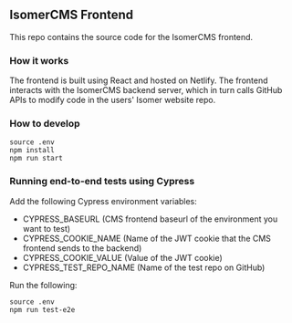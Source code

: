## IsomerCMS Frontend

This repo contains the source code for the IsomerCMS frontend. 

### How it works

The frontend is built using React and hosted on Netlify. The frontend interacts with the IsomerCMS backend server, which in turn calls GitHub APIs to modify code in the users' Isomer website repo.

### How to develop

```
source .env
npm install
npm run start
```

### Running end-to-end tests using Cypress

Add the following Cypress environment variables:
- CYPRESS_BASEURL (CMS frontend baseurl of the environment you want to test)
- CYPRESS_COOKIE_NAME (Name of the JWT cookie that the CMS frontend sends to the backend)
- CYPRESS_COOKIE_VALUE (Value of the JWT cookie)
- CYPRESS_TEST_REPO_NAME (Name of the test repo on GitHub)

Run the following:
```
source .env
npm run test-e2e
```